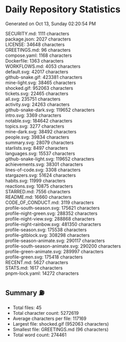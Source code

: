 # Daily Repository Statistics 
Generated on Oct 13, Sunday 02:20:54 PM  

SECURITY.md: 1111 characters  
package.json: 2027 characters  
LICENSE: 34648 characters  
GREETINGS.md: 96 characters  
compose.yaml: 1168 characters  
Dockerfile: 1363 characters  
WORKFLOWS.md: 4053 characters  
default.svg: 42017 characters  
github-snake.gif: 423381 characters  
mine-light.svg: 38465 characters  
shocked.gif: 952063 characters  
tickets.svg: 22465 characters  
all.svg: 235751 characters  
activity.svg: 24263 characters  
github-snake-dark.svg: 119652 characters  
intro.svg: 3369 characters  
notable.svg: 184642 characters  
topics.svg: 3277 characters  
mine-dark.svg: 38492 characters  
people.svg: 39834 characters  
summary.svg: 28079 characters  
starlists.svg: 8497 characters  
languages.svg: 15537 characters  
github-snake-light.svg: 119652 characters  
achievements.svg: 38301 characters  
lines-of-code.svg: 3308 characters  
stargazers.svg: 51624 characters  
habits.svg: 11999 characters  
reactions.svg: 10875 characters  
STARRED.md: 7556 characters  
README.md: 16660 characters  
CODE_OF_CONDUCT.md: 3119 characters  
profile-south-season.svg: 175621 characters  
profile-night-green.svg: 288352 characters  
profile-night-view.svg: 288868 characters  
profile-night-rainbow.svg: 481350 characters  
profile-season.svg: 175538 characters  
profile-gitblock.svg: 308298 characters  
profile-season-animate.svg: 290117 characters  
profile-south-season-animate.svg: 290200 characters  
profile-green-animate.svg: 289997 characters  
profile-green.svg: 175418 characters  
RECENT.md: 5627 characters  
STATS.md: 1617 characters  
pnpm-lock.yaml: 14272 characters  

## Summary ⛽  
- Total files: 45  
- Total character count: 5272619  
- Average characters per file: 117169  
- Largest file: shocked.gif (952063 characters)  
- Smallest file: GREETINGS.md (96 characters)  
- Total word count: 274461  
